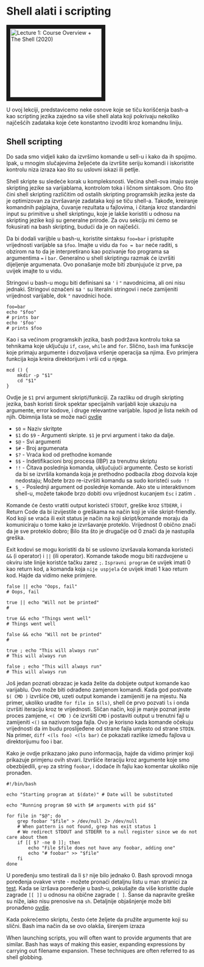 # Shell alati i scripting

<a href="http://www.youtube.com/watch?feature=player_embedded&v=kgII-YWo3Zw
" target="_blank"><img src="" 
alt="Lecture 1: Course Overview + The Shell (2020)" width="240" height="180" border="10" /></a>

U ovoj lekciji, predstavicemo neke osnove koje se tiču korišćenja bash-a kao scripting jezika zajedno sa više shell alata koji pokrivaju nekoliko najčešćih zadataka koje ćete konstantno izvoditi kroz komandnu liniju.

## Shell scripting

Do sada smo vidjeli kako da izvršimo komande u sell-u i kako da ih spojimo. Ipak, u mnogim slučajevima željećete da izvršite seriju komandi i iskoristite kontrolu niza izraza kao što su uslovni iskazi ili petlje.

Shell skripte su sledeće korak u kompleksnosti. Većina shell-ova imaju svoje skripting jezike sa varijablama, kontrolom toka i ličnom sintaksom. Ono što čini shell skripting različitim od ostalih skripting programskih jezika jeste da je optimizovan za izvršavanje zadataka koji se tiču shell-a. Takođe, kreiranje komandnih pajplajna, čuvanje rezultata u fajlovima, i čitanja kroz standardni input su primitive u shell skriptingu, koje je lakše koristiti u odnosu na skripting jezike koji su generalne prirode. Za ovu sekciju mi ćemo se fokusirati na bash skripting, budući da je on najčešći.

Da bi dodali varijble u bash-u, koristite sintaksu `foo=bar` i pristupite vrijednosti varijable sa `$foo`. Imajte u vidu da `foo = bar` neće raditi, s obzirom na to da je interpretirano kao pozivanje foo programa sa argumentima `=` i `bar`. Generalno u shell skriptingu razmak će izvršiti dijeljenje argumenata. Ovo ponašanje može biti zbunjujuće iz prve, pa uvijek imajte to u vidu.

Stringovi u bash-u mogu biti definisani sa `'` i `"` navodnicima, ali oni nisu jednaki. Stringovi označeni sa `'` su literalni stringovi i neće zamijeniti vrijednost varijable, dok `"` navodnici hoće.

```console
foo=bar
echo "$foo"
# prints bar
echo '$foo'
# prints $foo
```
Kao i sa većinom programskih jezika, bash podržava kontrolu toka sa tehnikama koje uključuju `if`, `case`, `while` and `for`. Slično, `bash` ima funkscije koje primaju argumente i dozvoljava vršenje operacija sa njima. Evo primjera funkcija koja kreira direktorijum i vrši cd u njega.

```console
mcd () {
    mkdir -p "$1"
    cd "$1"
}
```

Ovdje je `$1` prvi argument skripti/funkciji. Za razliku od drugih skripting jezika, bash koristi širok spektar specijalnih varijabli koje ukazuju na argumente, error kodove, i druge relevantne varijable. Ispod je lista nekih od njih. Obimnija lista se može naći [ovdje](https://www.tldp.org/LDP/abs/html/special-chars.html)

- `$0` = Naziv skritpte
- `$1` do `$9` - Argumenti skripte. `$1` je prvi argument i tako da dalje.
- `$@` - Svi argumenti
- `$#` - Broj argumenata
- `$?` - Vraća kod od prethodne komande
- `$$` - Indetifikacioni broj procesa (IBP) za trenutnu skriptu
- `!!` - Čitava poslednja komanda, uključujući argumente. Često se koristi da bi se izvršila komanda koja je prethodno podbacila zbog dozvola koje nedostaju; Možete brzo re-izvršiti komandu sa sudo koristeći `sudo !!`
- `$_` - Poslednji argument od poslednje komande. Ako ste u interaktivnom shell-u, možete takođe brzo dobiti ovu vrijednost kucanjem `Esc` i zatim `.`

Komande će često vratiti output koristeći `STDOUT`, greške kroz `STDERR`, i Return Code da bi izvijestile o greškama na način koji je više skript-friendly. Kod koji se vraća ili exit status je način na koji skript/komande moraju da komuniciraju o tome kako je izvršavanje proteklo. Vrijednost 0 obično znači da je sve proteklo dobro; Bilo šta što je drugačije od 0 znači da je nastupila greška.

Exit kodovi se mogu koristiti da bi se uslovno izvršavala komanda koristeći `&&` (i operator) i `||` (ili operator). Komande takođe mogu biti razdvojene u okviru iste linije koristće tačku zarez `;`. `Ispravni program` će uvijek imati 0 kao return kod, a komanda koja `nije uspjela` će uvijek imati 1 kao return kod. Hajde da vidimo neke primjere.

```console
false || echo "Oops, fail"
# Oops, fail

true || echo "Will not be printed"
#

true && echo "Things went well"
# Things went well

false && echo "Will not be printed"
#

true ; echo "This will always run"
# This will always run

false ; echo "This will always run"
# This will always run
```
Još jedan poznati obrazac je kada želite da dobijete output komande kao varijablu. Ovo može biti odrađeno zamjenom komandi. Kada god postvate `$( CMD )` izvršiće `CMD`, uzeti output komande i zamijeniti je na mjestu. Na primer, ukoliko uradite `for file in $(ls)`, shell će prvo pozvati `ls` i onda izvršiti iteraciju kroz te vrijednosti. Sličan način, koji je manje poznat jeste proces zamjene, `<( CMD )` će izvršiti `CMD` i postaviti output u trenutni fajl u zamijeniti `<()` sa nazivom toga fajla. Ovo je korisno kada komande očekuju vrijednosti da im budu proslijeđene od strane fajla umjesto od strane `STDIN`. Na primer, `diff <(ls foo) <(ls bar)` će pokazati razlike između fajlova u direktorijumu foo i bar.

Kako je ovdje prikazano jako puno informacija, hajde da vidimo primjer koji prikazuje primjenu ovih stvari. Izvršiće iteraciju kroz argumente koje smo obezbijedili, 
`grep` za string `foobar`, i dodaće ih fajlu kao komentar ukoliko nije pronađen.

```console
#!/bin/bash

echo "Starting program at $(date)" # Date will be substituted

echo "Running program $0 with $# arguments with pid $$"

for file in "$@"; do
    grep foobar "$file" > /dev/null 2> /dev/null
    # When pattern is not found, grep has exit status 1
    # We redirect STDOUT and STDERR to a null register since we do not care about them
    if [[ $? -ne 0 ]]; then
        echo "File $file does not have any foobar, adding one"
        echo "# foobar" >> "$file"
    fi
done
```
U poređenju smo testirali da li `$?` nije bilo jednako 0. Bash sprovodi mnoga poređenja ovakve vrste - možete pronaći detaljnu listu u man stranici za [test](https://www.man7.org/linux/man-pages/man1/test.1.html). Kada se izršava poređenje u bash-u, pokušajte da više koristite duple zagrade `[[ ]]` u odnosu na obične zagrade `[ ]`. Šanse da napravite greške su niže, iako nisu prenosive na `sh`. Detaljnije objašnjenje može biti pronađeno [ovdje](mywiki.wooledge.org/BashFAQ/031).

Kada pokrećemo skriptu, često ćete željete da pružite argumente koji su slični. Bash ima način da se ovo olakša, širenjem izraza

When launching scripts, you will often want to provide arguments that are similar. Bash has ways of making this easier, expanding expressions by carrying out filename expansion. These techniques are often referred to as shell globbing.
